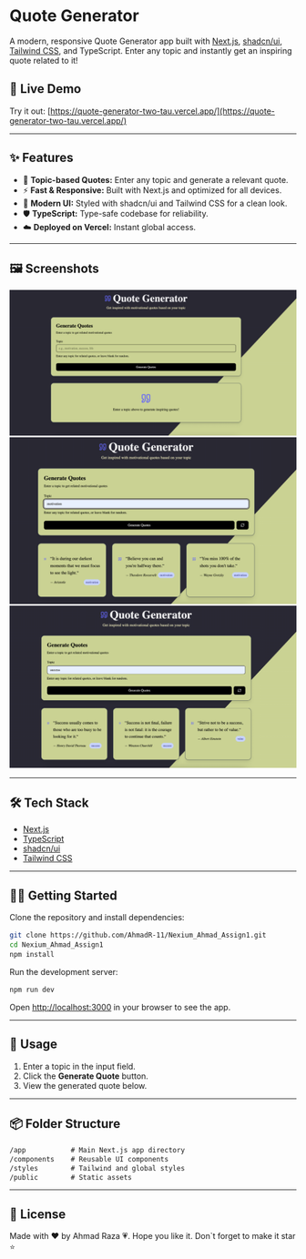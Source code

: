 # Quote Generator

A modern, responsive Quote Generator app built with [Next.js](https://nextjs.org/), [shadcn/ui](https://ui.shadcn.com/), [Tailwind CSS](https://tailwindcss.com/), and TypeScript. Enter any topic and instantly get an inspiring quote related to it!

## 🚀 Live Demo

Try it out: [https://quote-generator-two-tau.vercel.app/](https://quote-generator-two-tau.vercel.app/)

---

## ✨ Features

- 🔎 **Topic-based Quotes:** Enter any topic and generate a relevant quote.
- ⚡ **Fast & Responsive:** Built with Next.js and optimized for all devices.
- 🎨 **Modern UI:** Styled with shadcn/ui and Tailwind CSS for a clean look.
- 🛡️ **TypeScript:** Type-safe codebase for reliability.
- ☁️ **Deployed on Vercel:** Instant global access.

---

## 🖼️ Screenshots

<!-- Add your screenshots here if available -->
![App Screenshot](public/app.png)
![1 Generated Example](public/example.png)
![2 Generated Example](public/generated.png)

---

## 🛠️ Tech Stack

- [Next.js](https://nextjs.org/)
- [TypeScript](https://www.typescriptlang.org/)
- [shadcn/ui](https://ui.shadcn.com/)
- [Tailwind CSS](https://tailwindcss.com/)

---

## 🧑‍💻 Getting Started

Clone the repository and install dependencies:

```bash
git clone https://github.com/AhmadR-11/Nexium_Ahmad_Assign1.git
cd Nexium_Ahmad_Assign1
npm install
```

Run the development server:

```bash
npm run dev
```

Open [http://localhost:3000](http://localhost:3000) in your browser to see the app.

---

## 📝 Usage

1. Enter a topic in the input field.
2. Click the **Generate Quote** button.
3. View the generated quote below.

---

## 📦 Folder Structure

```
/app           # Main Next.js app directory
/components    # Reusable UI components
/styles        # Tailwind and global styles
/public        # Static assets
```

---

## 📄 License

Made with ❤️ by Ahmad Raza 💗. Hope you like it. Don`t forget to make it star ⭐️
